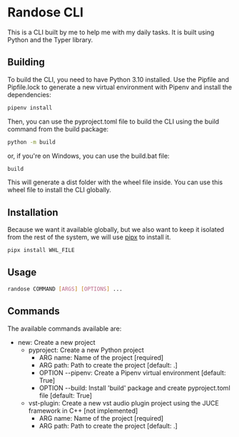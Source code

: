# Randose CLI

This is a CLI built by me to help me with my daily tasks. It is built using Python and the Typer library.

## Building

To build the CLI, you need to have Python 3.10 installed. Use the Pipfile and Pipfile.lock to generate a new virtual environment with Pipenv and install the dependencies:

```bash
pipenv install
```

Then, you can use the pyproject.toml file to build the CLI using the build command from the build package:

```bash
python -m build
```

or, if you're on Windows, you can use the build.bat file:

```bash
build
```

This will generate a dist folder with the wheel file inside. You can use this wheel file to install the CLI globally.

## Installation

Because we want it available globally, but we also want to keep it isolated from the rest of the system, we will use [pipx](https://pypa.github.io/pipx/) to install it.

```bash
pipx install WHL_FILE
```

## Usage

```bash
randose COMMAND [ARGS] [OPTIONS] ...
```

## Commands

The available commands available are:
- new: Create a new project
  - pyproject: Create a new Python project
    - ARG name: Name of the project [required]
    - ARG path: Path to create the project [default: .]
    - OPTION --pipenv: Create a Pipenv virtual environment [default: True]
    - OPTION --build: Install 'build' package and create pyproject.toml file [default: True]
  - vst-plugin: Create a new vst audio plugin project using the JUCE framework in C++ [not implemented]
    - ARG name: Name of the project [required]
    - ARG path: Path to create the project [default: .]
